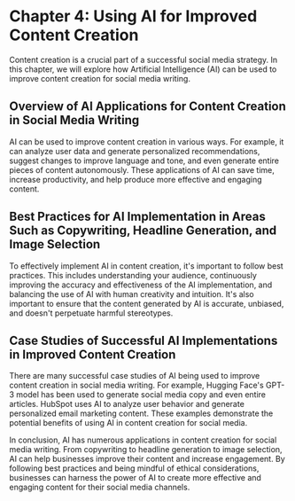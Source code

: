 Chapter 4: Using AI for Improved Content Creation
=================================================

Content creation is a crucial part of a successful social media strategy. In this chapter, we will explore how Artificial Intelligence (AI) can be used to improve content creation for social media writing.

Overview of AI Applications for Content Creation in Social Media Writing
------------------------------------------------------------------------

AI can be used to improve content creation in various ways. For example, it can analyze user data and generate personalized recommendations, suggest changes to improve language and tone, and even generate entire pieces of content autonomously. These applications of AI can save time, increase productivity, and help produce more effective and engaging content.

Best Practices for AI Implementation in Areas Such as Copywriting, Headline Generation, and Image Selection
-----------------------------------------------------------------------------------------------------------

To effectively implement AI in content creation, it's important to follow best practices. This includes understanding your audience, continuously improving the accuracy and effectiveness of the AI implementation, and balancing the use of AI with human creativity and intuition. It's also important to ensure that the content generated by AI is accurate, unbiased, and doesn't perpetuate harmful stereotypes.

Case Studies of Successful AI Implementations in Improved Content Creation
--------------------------------------------------------------------------

There are many successful case studies of AI being used to improve content creation in social media writing. For example, Hugging Face's GPT-3 model has been used to generate social media copy and even entire articles. HubSpot uses AI to analyze user behavior and generate personalized email marketing content. These examples demonstrate the potential benefits of using AI in content creation for social media.

In conclusion, AI has numerous applications in content creation for social media writing. From copywriting to headline generation to image selection, AI can help businesses improve their content and increase engagement. By following best practices and being mindful of ethical considerations, businesses can harness the power of AI to create more effective and engaging content for their social media channels.
